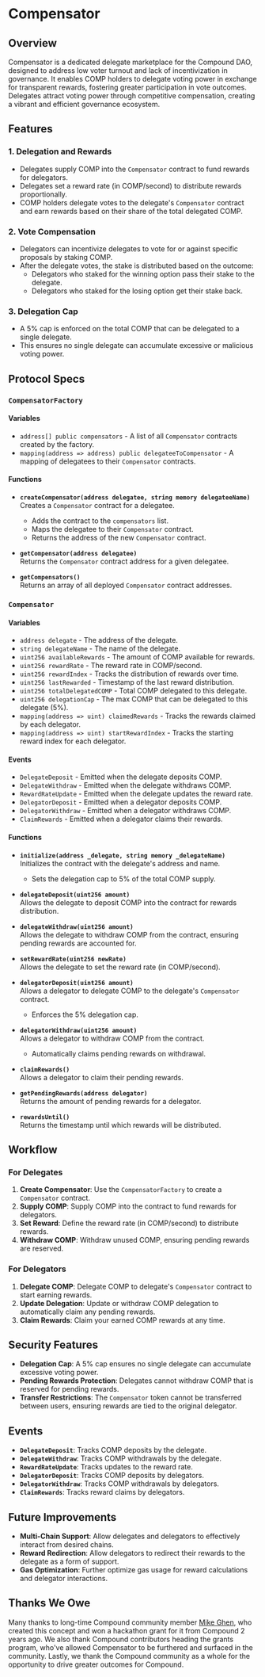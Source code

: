 # Compensator

## Overview
Compensator is a dedicated delegate marketplace for the Compound DAO, designed to address low voter turnout and lack of incentivization in governance. It enables COMP holders to delegate voting power in exchange for transparent rewards, fostering greater participation in vote outcomes. Delegates attract voting power through competitive compensation, creating a vibrant and efficient governance ecosystem.

## Features

### 1. **Delegation and Rewards**
- Delegates supply COMP into the `Compensator` contract to fund rewards for delegators.
- Delegates set a reward rate (in COMP/second) to distribute rewards proportionally.
- COMP holders delegate votes to the delegate's `Compensator` contract and earn rewards based on their share of the total delegated COMP.

### 2. **Vote Compensation**
- Delegators can incentivize delegates to vote for or against specific proposals by staking COMP.
- After the delegate votes, the stake is distributed based on the outcome:
  - Delegators who staked for the winning option pass their stake to the delegate.
  - Delegators who staked for the losing option get their stake back.

### 3. **Delegation Cap**
- A 5% cap is enforced on the total COMP that can be delegated to a single delegate.
- This ensures no single delegate can accumulate excessive or malicious voting power.

## Protocol Specs

### `CompensatorFactory`

#### Variables
- `address[] public compensators` - A list of all `Compensator` contracts created by the factory.
- `mapping(address => address) public delegateeToCompensator` - A mapping of delegatees to their `Compensator` contracts.

#### Functions
- **`createCompensator(address delegatee, string memory delegateeName)`**  
  Creates a `Compensator` contract for a delegatee.  
  - Adds the contract to the `compensators` list.  
  - Maps the delegatee to their `Compensator` contract.  
  - Returns the address of the new `Compensator` contract.

- **`getCompensator(address delegatee)`**  
  Returns the `Compensator` contract address for a given delegatee.

- **`getCompensators()`**  
  Returns an array of all deployed `Compensator` contract addresses.

### `Compensator`

#### Variables
- `address delegate` - The address of the delegate.
- `string delegateName` - The name of the delegate.
- `uint256 availableRewards` - The amount of COMP available for rewards.
- `uint256 rewardRate` - The reward rate in COMP/second.
- `uint256 rewardIndex` - Tracks the distribution of rewards over time.
- `uint256 lastRewarded` - Timestamp of the last reward distribution.
- `uint256 totalDelegatedCOMP` - Total COMP delegated to this delegate.
- `uint256 delegationCap` - The max COMP that can be delegated to this delegate (5%).
- `mapping(address => uint) claimedRewards` - Tracks the rewards claimed by each delegator.
- `mapping(address => uint) startRewardIndex` - Tracks the starting reward index for each delegator.

#### Events
- `DelegateDeposit` - Emitted when the delegate deposits COMP.
- `DelegateWithdraw` - Emitted when the delegate withdraws COMP.
- `RewardRateUpdate` - Emitted when the delegate updates the reward rate.
- `DelegatorDeposit` - Emitted when a delegator deposits COMP.
- `DelegatorWithdraw` - Emitted when a delegator withdraws COMP.
- `ClaimRewards` - Emitted when a delegator claims their rewards.

#### Functions
- **`initialize(address _delegate, string memory _delegateName)`**  
  Initializes the contract with the delegate's address and name.  
  - Sets the delegation cap to 5% of the total COMP supply.

- **`delegateDeposit(uint256 amount)`**  
  Allows the delegate to deposit COMP into the contract for rewards distribution.

- **`delegateWithdraw(uint256 amount)`**  
  Allows the delegate to withdraw COMP from the contract, ensuring pending rewards are accounted for.

- **`setRewardRate(uint256 newRate)`**  
  Allows the delegate to set the reward rate (in COMP/second).

- **`delegatorDeposit(uint256 amount)`**  
  Allows a delegator to delegate COMP to the delegate's `Compensator` contract.  
  - Enforces the 5% delegation cap.

- **`delegatorWithdraw(uint256 amount)`**  
  Allows a delegator to withdraw COMP from the contract.  
  - Automatically claims pending rewards on withdrawal.

- **`claimRewards()`**  
  Allows a delegator to claim their pending rewards.

- **`getPendingRewards(address delegator)`**  
  Returns the amount of pending rewards for a delegator.

- **`rewardsUntil()`**  
  Returns the timestamp until which rewards will be distributed.

## Workflow

### For Delegates
1. **Create Compensator**: Use the `CompensatorFactory` to create a `Compensator` contract.
2. **Supply COMP**: Supply COMP into the contract to fund rewards for delegators.
3. **Set Reward**: Define the reward rate (in COMP/second) to distribute rewards.
4. **Withdraw COMP**: Withdraw unused COMP, ensuring pending rewards are reserved.

### For Delegators
1. **Delegate COMP**: Delegate COMP to delegate's `Compensator` contract to start earning rewards.
2. **Update Delegation**: Update or withdraw COMP delegation to automatically claim any pending rewards.
3. **Claim Rewards**: Claim your earned COMP rewards at any time.

## Security Features
- **Delegation Cap**: A 5% cap ensures no single delegate can accumulate excessive voting power.
- **Pending Rewards Protection**: Delegates cannot withdraw COMP that is reserved for pending rewards.
- **Transfer Restrictions**: The `Compensator` token cannot be transferred between users, ensuring rewards are tied to the original delegator.

## Events
- **`DelegateDeposit`**: Tracks COMP deposits by the delegate.
- **`DelegateWithdraw`**: Tracks COMP withdrawals by the delegate.
- **`RewardRateUpdate`**: Tracks updates to the reward rate.
- **`DelegatorDeposit`**: Tracks COMP deposits by delegators.
- **`DelegatorWithdraw`**: Tracks COMP withdrawals by delegators.
- **`ClaimRewards`**: Tracks reward claims by delegators.

## Future Improvements
- **Multi-Chain Support**: Allow delegates and delegators to effectively interact from desired chains.
- **Reward Redirection**: Allow delegators to redirect their rewards to the delegate as a form of support.
- **Gas Optimization**: Further optimize gas usage for reward calculations and delegator interactions.

## Thanks We Owe
Many thanks to long-time Compound community member [Mike Ghen](https://github.com/mikeghen), who created this concept and won a hackathon grant for it from Compound 2 years ago. We also thank Compound contributors heading the grants program, who've allowed Compensator to be furthered and surfaced in the community. Lastly, we thank the Compound community as a whole for the opportunity to drive greater outcomes for Compound.